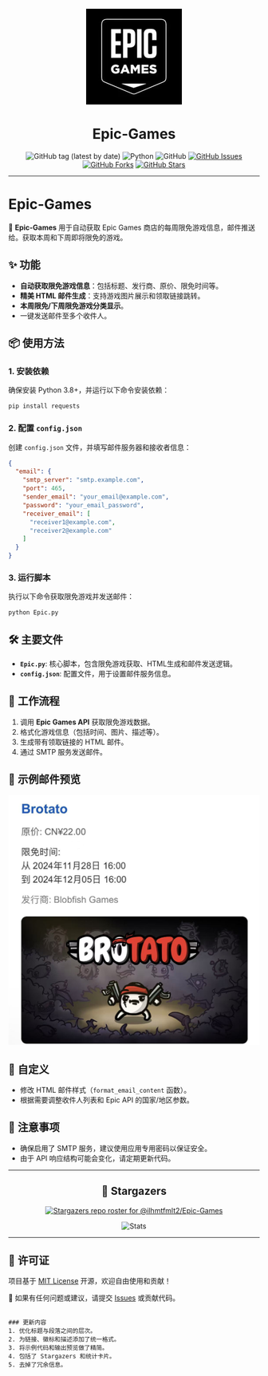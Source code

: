 <div align="center">

![Epic Games](https://raw.githubusercontent.com/ilhmtfmlt2/Epic-Games/main/img/Epic.jpg)

# Epic-Games

![GitHub tag (latest by date)](https://img.shields.io/github/v/tag/ilhmtfmlt2/Epic-Games?label=version)
![Python](https://img.shields.io/badge/Python-3.9%7C3.8-blue)
![GitHub](https://img.shields.io/github/license/ilhmtfmlt2/Epic-Games)
[![GitHub Issues](https://img.shields.io/github/issues/ilhmtfmlt2/Epic-Games?style=flat-square)](https://github.com/ilhmtfmlt2/Epic-Games/issues)
[![GitHub Forks](https://img.shields.io/github/forks/ilhmtfmlt2/Epic-Games?style=flat-square)](https://github.com/ilhmtfmlt2/Epic-Games/network)
[![GitHub Stars](https://img.shields.io/github/stars/ilhmtfmlt2/Epic-Games?style=flat-square)](https://github.com/ilhmtfmlt2/Epic-Games/stargazers)

</div>

---

# Epic-Games

🚀 **Epic-Games** 用于自动获取 Epic Games 商店的每周限免游戏信息，邮件推送给。获取本周和下周即将限免的游戏。

## ✨ 功能

- **自动获取限免游戏信息**：包括标题、发行商、原价、限免时间等。
- **精美 HTML 邮件生成**：支持游戏图片展示和领取链接跳转。
- **本周限免/下周限免游戏分类显示**。
- 一键发送邮件至多个收件人。

## 📦 使用方法

### 1. 安装依赖

确保安装 Python 3.8+，并运行以下命令安装依赖：
```bash
pip install requests
```

### 2. 配置 `config.json`

创建 `config.json` 文件，并填写邮件服务器和接收者信息：
```json
{
  "email": {
    "smtp_server": "smtp.example.com",
    "port": 465,
    "sender_email": "your_email@example.com",
    "password": "your_email_password",
    "receiver_email": [
      "receiver1@example.com",
      "receiver2@example.com"
    ]
  }
}

```

### 3. 运行脚本

执行以下命令获取限免游戏并发送邮件：
```bash
python Epic.py
```

## 🛠️ 主要文件

- **`Epic.py`**: 核心脚本，包含限免游戏获取、HTML生成和邮件发送逻辑。
- **`config.json`**: 配置文件，用于设置邮件服务信息。

## 🎯 工作流程

1. 调用 **Epic Games API** 获取限免游戏数据。
2. 格式化游戏信息（包括时间、图片、描述等）。
3. 生成带有领取链接的 HTML 邮件。
4. 通过 SMTP 服务发送邮件。

## 🎨 示例邮件预览

![邮件预览](https://raw.githubusercontent.com/ilhmtfmlt2/Epic-Games/refs/heads/main/img/main.jpg)

## 🔧 自定义

- 修改 HTML 邮件样式（`format_email_content` 函数）。
- 根据需要调整收件人列表和 Epic API 的国家/地区参数。

## 📌 注意事项

- 确保启用了 SMTP 服务，建议使用应用专用密码以保证安全。
- 由于 API 响应结构可能会变化，请定期更新代码。

---

<div align="center">

## 🌟 Stargazers

[![Stargazers repo roster for @ilhmtfmlt2/Epic-Games](https://reporoster.com/stars/ilhmtfmlt2/Epic-Games)](https://github.com/ilhmtfmlt2/Epic-Games/stargazers)

![Stats](https://github-readme-stats.vercel.app/api?username=ilhmtfmlt2&show_icons=true&theme=merko)

</div>

---

## 📄 许可证

项目基于 [MIT License](LICENSE) 开源，欢迎自由使用和贡献！

💌 如果有任何问题或建议，请提交 [Issues](https://github.com/ilhmtfmlt2/Epic-Games/issues) 或贡献代码。
```

### 更新内容
1. 优化标题与段落之间的层次。
2. 为链接、徽标和描述添加了统一格式。
3. 将示例代码和输出预览做了精简。
4. 包括了 Stargazers 和统计卡片。
5. 去掉了冗余信息。

